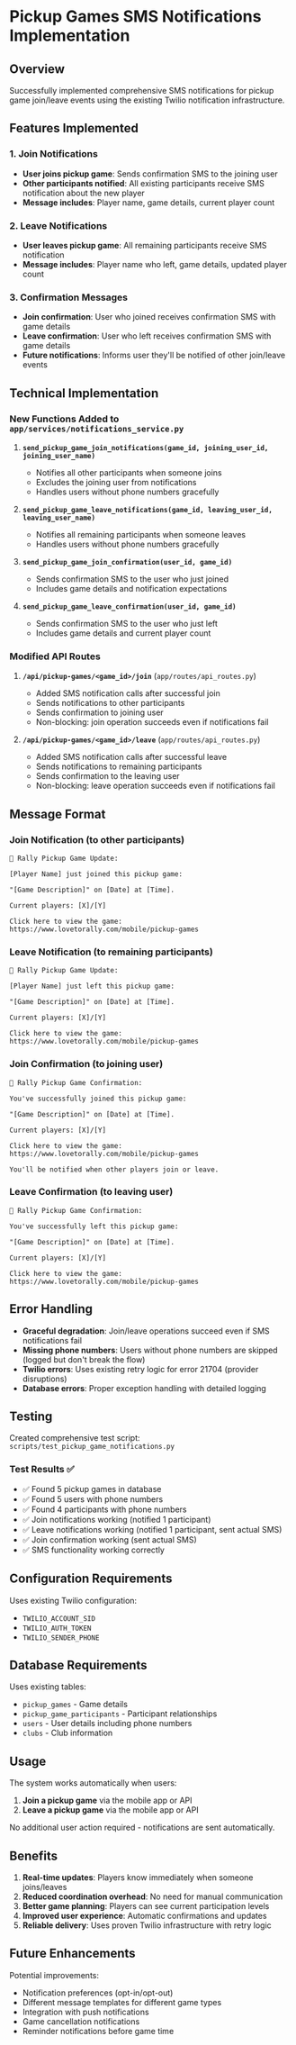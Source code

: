 # Pickup Games SMS Notifications Implementation

## Overview

Successfully implemented comprehensive SMS notifications for pickup game join/leave events using the existing Twilio notification infrastructure.

## Features Implemented

### 1. Join Notifications
- **User joins pickup game**: Sends confirmation SMS to the joining user
- **Other participants notified**: All existing participants receive SMS notification about the new player
- **Message includes**: Player name, game details, current player count

### 2. Leave Notifications  
- **User leaves pickup game**: All remaining participants receive SMS notification
- **Message includes**: Player name who left, game details, updated player count

### 3. Confirmation Messages
- **Join confirmation**: User who joined receives confirmation SMS with game details
- **Leave confirmation**: User who left receives confirmation SMS with game details
- **Future notifications**: Informs user they'll be notified of other join/leave events

## Technical Implementation

### New Functions Added to `app/services/notifications_service.py`

1. **`send_pickup_game_join_notifications(game_id, joining_user_id, joining_user_name)`**
   - Notifies all other participants when someone joins
   - Excludes the joining user from notifications
   - Handles users without phone numbers gracefully

2. **`send_pickup_game_leave_notifications(game_id, leaving_user_id, leaving_user_name)`**
   - Notifies all remaining participants when someone leaves
   - Handles users without phone numbers gracefully

3. **`send_pickup_game_join_confirmation(user_id, game_id)`**
   - Sends confirmation SMS to the user who just joined
   - Includes game details and notification expectations

4. **`send_pickup_game_leave_confirmation(user_id, game_id)`**
   - Sends confirmation SMS to the user who just left
   - Includes game details and current player count

### Modified API Routes

1. **`/api/pickup-games/<game_id>/join`** (`app/routes/api_routes.py`)
   - Added SMS notification calls after successful join
   - Sends notifications to other participants
   - Sends confirmation to joining user
   - Non-blocking: join operation succeeds even if notifications fail

2. **`/api/pickup-games/<game_id>/leave`** (`app/routes/api_routes.py`)
   - Added SMS notification calls after successful leave
   - Sends notifications to remaining participants
   - Sends confirmation to the leaving user
   - Non-blocking: leave operation succeeds even if notifications fail

## Message Format

### Join Notification (to other participants)
```
🎾 Rally Pickup Game Update:

[Player Name] just joined this pickup game:

"[Game Description]" on [Date] at [Time].

Current players: [X]/[Y]

Click here to view the game: https://www.lovetorally.com/mobile/pickup-games
```

### Leave Notification (to remaining participants)
```
🎾 Rally Pickup Game Update:

[Player Name] just left this pickup game:

"[Game Description]" on [Date] at [Time].

Current players: [X]/[Y]

Click here to view the game: https://www.lovetorally.com/mobile/pickup-games
```

### Join Confirmation (to joining user)
```
🎾 Rally Pickup Game Confirmation:

You've successfully joined this pickup game:

"[Game Description]" on [Date] at [Time].

Current players: [X]/[Y]

Click here to view the game: https://www.lovetorally.com/mobile/pickup-games

You'll be notified when other players join or leave.
```

### Leave Confirmation (to leaving user)
```
🎾 Rally Pickup Game Confirmation:

You've successfully left this pickup game:

"[Game Description]" on [Date] at [Time].

Current players: [X]/[Y]

Click here to view the game: https://www.lovetorally.com/mobile/pickup-games
```

## Error Handling

- **Graceful degradation**: Join/leave operations succeed even if SMS notifications fail
- **Missing phone numbers**: Users without phone numbers are skipped (logged but don't break the flow)
- **Twilio errors**: Uses existing retry logic for error 21704 (provider disruptions)
- **Database errors**: Proper exception handling with detailed logging

## Testing

Created comprehensive test script: `scripts/test_pickup_game_notifications.py`

### Test Results ✅
- ✅ Found 5 pickup games in database
- ✅ Found 5 users with phone numbers  
- ✅ Found 4 participants with phone numbers
- ✅ Join notifications working (notified 1 participant)
- ✅ Leave notifications working (notified 1 participant, sent actual SMS)
- ✅ Join confirmation working (sent actual SMS)
- ✅ SMS functionality working correctly

## Configuration Requirements

Uses existing Twilio configuration:
- `TWILIO_ACCOUNT_SID`
- `TWILIO_AUTH_TOKEN` 
- `TWILIO_SENDER_PHONE`

## Database Requirements

Uses existing tables:
- `pickup_games` - Game details
- `pickup_game_participants` - Participant relationships
- `users` - User details including phone numbers
- `clubs` - Club information

## Usage

The system works automatically when users:
1. **Join a pickup game** via the mobile app or API
2. **Leave a pickup game** via the mobile app or API

No additional user action required - notifications are sent automatically.

## Benefits

1. **Real-time updates**: Players know immediately when someone joins/leaves
2. **Reduced coordination overhead**: No need for manual communication
3. **Better game planning**: Players can see current participation levels
4. **Improved user experience**: Automatic confirmations and updates
5. **Reliable delivery**: Uses proven Twilio infrastructure with retry logic

## Future Enhancements

Potential improvements:
- Notification preferences (opt-in/opt-out)
- Different message templates for different game types
- Integration with push notifications
- Game cancellation notifications
- Reminder notifications before game time 